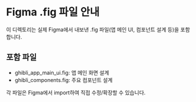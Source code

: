 # Figma .fig 파일 안내

이 디렉토리는 실제 Figma에서 내보낸 .fig 파일(앱 메인 UI, 컴포넌트 설계 등)을 포함합니다.

## 포함 파일
- ghibli_app_main_ui.fig: 앱 메인 화면 설계
- ghibli_components.fig: 주요 컴포넌트 설계

각 파일은 Figma에서 import하여 직접 수정/확장할 수 있습니다.
